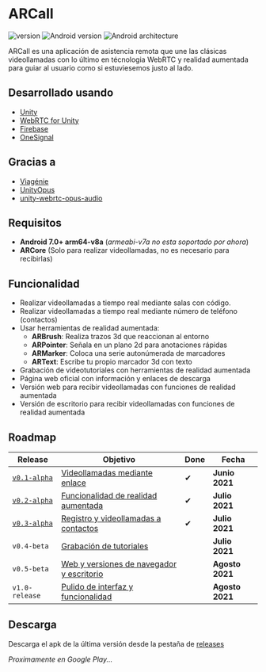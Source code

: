 # ARCall
![version](https://img.shields.io/badge/version-v0.3.alpha-yellow)
![Android version](https://img.shields.io/badge/android-7.0+-green)
![Android architecture](https://img.shields.io/badge/architecture-arm64.v8a-green)

ARCall es una aplicación de asistencia remota que une las clásicas videollamadas con lo último en técnologia WebRTC y realidad aumentada para guiar al usuario como si estuviesemos justo al lado.

## Desarrollado usando
* [Unity](https://unity.com/)
* [WebRTC for Unity](https://github.com/Unity-Technologies/com.unity.webrtc)
* [Firebase](https://firebase.google.com/)
* [OneSignal](https://onesignal.com/)

## Gracias a
* [Viagénie](http://numb.viagenie.ca/)
* [UnityOpus](https://github.com/TyounanMOTI/UnityOpus)
* [unity-webrtc-opus-audio](https://github.com/EphTron/unity-webrtc-opus-audio)

## Requisitos
* **Android 7.0+ arm64-v8a** (_armeabi-v7a no esta soportado por ahora_)
* **ARCore** (Solo para realizar videollamadas, no es necesario para recibirlas)

## Funcionalidad
* Realizar videollamadas a tiempo real mediante salas con código.
* Realizar videollamadas a tiempo real mediante número de teléfono (contactos)
* Usar herramientas de realidad aumentada:
  * **ARBrush**: Realiza trazos 3d que reaccionan al entorno
  * **ARPointer**: Señala en un plano 2d para anotaciones rápidas
  * **ARMarker**: Coloca una serie autonúmerada de marcadores
  * **ARText**: Escribe tu propio marcador 3d con texto
* Grabación de videotutoriales con herramientas de realidad aumentada
* Página web oficial con información y enlaces de descarga
* Versión web para recibir videollamadas con funciones de realidad aumentada
* Versión de escritorio para recibir videollamadas con funciones de realidad aumentada

## Roadmap
| Release | Objetivo | Done | Fecha
| ------- | -------- | ---- | -----
| [`v0.1-alpha`](https://github.com/4pablo124/ARCall/releases/tag/v0.1-alpha) | [Videollamadas mediante enlace](https://github.com/4pablo124/ARCall/milestone/1) | ✔ | **Junio 2021**
| [`v0.2-alpha`](https://github.com/4pablo124/ARCall/releases/tag/v0.2-alpha) | [Funcionalidad de realidad aumentada](https://github.com/4pablo124/ARCall/milestone/2) | ✔ | **Julio 2021**
| [`v0.3-alpha`](https://github.com/4pablo124/ARCall/releases/tag/v0.3-alpha) | [Registro y videollamadas a contactos](https://github.com/4pablo124/ARCall/milestone/3) | ✔ |**Julio 2021**
| `v0.4-beta` | [Grabación de tutoriales](https://github.com/4pablo124/ARCall/milestone/4) |  | **Julio 2021**
| `v0.5-beta` | [Web y versiones de navegador y escritorio](https://github.com/4pablo124/ARCall/milestone/5) |  | **Agosto 2021**
| `v1.0-release` | [Pulido de interfaz y funcionalidad](https://github.com/4pablo124/ARCall/milestone/6) |  | **Agosto 2021**

## Descarga
Descarga el apk de la última versión desde la pestaña de [releases](https://github.com/4pablo124/ARCall/releases)

_Proximamente en Google Play..._
